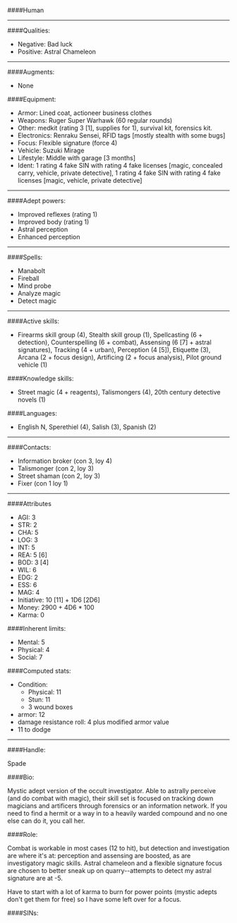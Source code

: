 ####Human
____
####Qualities:

- Negative: Bad luck
- Positive: Astral Chameleon

____
####Augments:

- None

####Equipment:

- Armor: Lined coat, actioneer business clothes
- Weapons: Ruger Super Warhawk (60 regular rounds)
- Other: medkit (rating 3 [1], supplies for 1), survival kit, forensics kit.
- Electronics: Renraku Sensei, RFID tags [mostly stealth with some bugs]
- Focus: Flexible signature (force 4)
- Vehicle: Suzuki Mirage
- Lifestyle: Middle with garage [3 months]
- Ident: 1 rating 4 fake SIN with rating 4 fake licenses [magic, concealed carry, vehicle, private detective], 1 rating 4 fake SIN with rating 4 fake licenses [magic, vehicle, private detective]

____
####Adept powers: 

- Improved reflexes (rating 1)
- Improved body (rating 1)
- Astral perception
- Enhanced perception

____
####Spells:

- Manabolt
- Fireball
- Mind probe
- Analyze magic
- Detect magic

____
####Active skills:

- Firearms skill group (4), Stealth skill group (1), Spellcasting (6 + detection), Counterspelling (6 + combat), Assensing (6 [7] + astral signatures), Tracking (4 + urban), Perception (4 [5]), Etiquette (3), Arcana (2 + focus design), Artificing (2 + focus analysis), Pilot ground vehicle (1)

####Knowledge skills:

- Street magic (4 + reagents), Talismongers (4), 20th century detective novels (1)

####Languages:

- English N, Sperethiel (4), Salish (3), Spanish (2)

____
####Contacts:

- Information broker (con 3, loy 4)
- Talismonger (con 2, loy 3)
- Street shaman (con 2, loy 3)
- Fixer (con 1 loy 1)

____
####Attributes

- AGI: 3
- STR: 2
- CHA: 5
- LOG: 3
- INT: 5
- REA: 5 [6]
- BOD: 3 [4]
- WIL: 6
- EDG: 2
- ESS: 6
- MAG: 4
- Initiative: 10 [11] + 1D6 [2D6]
- Money: 2900 + 4D6 * 100
- Karma: 0

####Inherent limits:

- Mental: 5
- Physical: 4
- Social: 7

####Computed stats:

- Condition:
	- Physical: 11
	- Stun: 11
	- 3 wound boxes
- armor: 12
- damage resistance roll: 4 plus modified armor value
- 11 to dodge

____
####Handle:

Spade

####Bio:

Mystic adept version of the occult investigator. Able to astrally perceive (and do combat with magic), their skill set is focused on tracking down magicians and artificers through forensics or an information network. If you need to find a hermit or a way in to a heavily warded compound and no one else can do it, you call her.

####Role:

Combat is workable in most cases (12 to hit), but detection and investigation are where it's at: perception and assensing are boosted, as are investigatory magic skills. Astral chameleon and a flexible signature focus are chosen to better sneak up on quarry--attempts to detect my astral signature are at -5. 

Have to start with a lot of karma to burn for power points (mystic adepts don't get them for free) so I have some left over for a focus. 

####SINs: